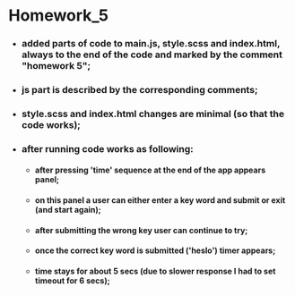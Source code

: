 # Homework_5
* ### added parts of code to main.js, style.scss and index.html, always to the end of the code and marked by the comment "homework 5";
* ### js part is described by the corresponding comments;
* ### style.scss and index.html changes are minimal (so that the code works);
* ### after running code works as following:
  * #### after pressing 'time' sequence at the end of the app appears panel;
  * #### on this panel a user can either enter a key word and submit or exit (and start again);
  * #### after submitting the wrong key user can continue to try;
  * #### once the correct key word is submitted ('heslo') timer appears;
  * #### time stays for about 5 secs (due to slower response I had to set timeout for 6 secs);

